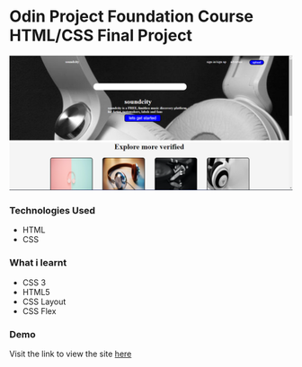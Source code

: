 # Odin Project Foundation Course HTML/CSS Final Project

![alt text](demo.png)

### Technologies Used

- HTML
- CSS

### What i learnt

- CSS 3
- HTML5
- CSS Layout
- CSS Flex

### Demo

Visit the link to view the site
[here](https://primejudas.github.io/odin-foundation-html-css-project/)
